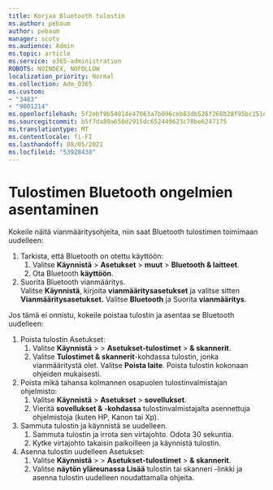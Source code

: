 ```yaml
---
title: Korjaa Bluetooth tulostin
ms.author: pebaum
author: pebaum
manager: scotv
ms.audience: Admin
ms.topic: article
ms.service: o365-administration
ROBOTS: NOINDEX, NOFOLLOW
localization_priority: Normal
ms.collection: Adm_O365
ms.custom:
- "3483"
- "9001214"
ms.openlocfilehash: 5f2ebf9b54814e47063a7b096ceb83db526f268b28f95bc251e31ac717fc6620
ms.sourcegitcommit: b5f7da89a650d2915dc652449623c78be6247175
ms.translationtype: MT
ms.contentlocale: fi-FI
ms.lasthandoff: 08/05/2021
ms.locfileid: "53928438"
---
```

# <a name="fix-bluetooth-printer-connection-issues"></a>Tulostimen Bluetooth ongelmien asentaminen

Kokeile näitä vianmääritysohjeita, niin saat Bluetooth tulostimen toimimaan uudelleen:


1. Tarkista, että Bluetooth on otettu käyttöön:
    1. Valitse **Käynnistä**  >  **Asetukset**  >  **muut**  >  **Bluetooth & laitteet**.
    2. Ota Bluetooth **käyttöön**.
2. Suorita Bluetooth vianmääritys. <br>
    Valitse **Käynnistä**, kirjoita **vianmääritysasetukset** ja valitse sitten **Vianmääritysasetukset.** Valitse **Bluetooth** ja Suorita **vianmääritys**.

Jos tämä ei onnistu, kokeile poistaa tulostin ja asentaa se Bluetooth uudelleen:

1. Poista tulostin Asetukset:
    1. Valitse **Käynnistä**  >    >  **Asetukset-tulostimet**  >  **& skannerit**.
    2. Valitse **Tulostimet & skannerit**-kohdassa tulostin, jonka vianmääritystä olet. Valitse **Poista laite**. Poista tulostin kokonaan ohjeiden mukaisesti.
2. Poista mikä tahansa kolmannen osapuolen tulostinvalmistajan ohjelmisto:
    1. Valitse **Käynnistä**  >  **Asetukset**  >  **sovellukset**.
    2. Vieritä **sovellukset & -kohdassa** tulostinvalmistajalta asennettuja ohjelmistoja (kuten HP, Kanon tai Xp).
3. Sammuta tulostin ja käynnistä se uudelleen.
   1. Sammuta tulostin ja irrota sen virtajohto. Odota 30 sekuntia. 
   2. Kytke virtajohto takaisin paikoilleen ja käynnistä tulostin.
4. Asenna tulostin uudelleen Asetukset:
    1. Valitse **Käynnistä**  >    >  **Asetukset-tulostimet**  >  **& skannerit**.
    2. Valitse **näytön yläreunassa Lisää** tulostin tai skanneri -linkki ja asenna tulostin uudelleen noudattamalla ohjeita.
